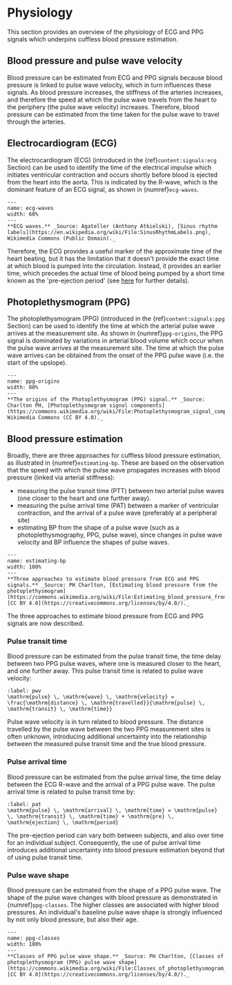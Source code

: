# Physiology

This section provides an overview of the physiology of ECG and PPG signals which underpins cuffless blood pressure estimation.

## Blood pressure and pulse wave velocity

Blood pressure can be estimated from ECG and PPG signals because blood pressure is linked to pulse wave velocity, which in turn influences these signals. As blood pressure increases, the stiffness of the arteries increases, and therefore the speed at which the pulse wave travels from the heart to the periphery (the pulse wave velocity) increases. Therefore, blood pressure can be estimated from the time taken for the pulse wave to travel through the arteries.

## Electrocardiogram (ECG)

The electrocardiogram (ECG) (introduced in the {ref}`content:signals:ecg` Section) can be used to identify the time of the electrical impulse which initiates ventricular contraction and occurs shortly before blood is ejected from the heart into the aorta. This is indicated by the R-wave, which is the dominant feature of an ECG signal, as shown in {numref}`ecg-waves`.

```{figure} https://upload.wikimedia.org/wikipedia/commons/5/53/SinusRhythmLabels.png
---
name: ecg-waves
width: 60%
---
**ECG waves.** _Source: Agateller (Anthony Atkielski), [Sinus rhythm labels](https://en.wikipedia.org/wiki/File:SinusRhythmLabels.png), Wikimedia Commons (Public Domain)._
```

Therefore, the ECG provides a useful marker of the approximate time of the heart beating, but it has the limitation that it doesn't provide the exact time at which blood is pumped into the circulation. Instead, it provides an earlier time, which precedes the actual time of blood being pumped by a short time known as the 'pre-ejection period' (see [here](https://doi.org/10.1088/1361-6579/aada72) for further details).

## Photoplethysmogram (PPG)

The photoplethysmogram (PPG) (introduced in the {ref}`content:signals:ppg` Section) can be used to identify the time at which the arterial pulse wave arrives at the measurement site. As shown in {numref}`ppg-origins`, the PPG signal is dominated by variations in arterial blood volume which occur when the pulse wave arrives at the measurement site. The time at which the pulse wave arrives can be obtained from the onset of the PPG pulse wave (i.e. the start of the upslope).

```{figure} https://upload.wikimedia.org/wikipedia/commons/a/ad/Photoplethysmogram_signal_components.svg
---
name: ppg-origins
width: 80%
---
**The origins of the Photoplethysmogram (PPG) signal.** _Source: Charlton PH, [Photoplethysmogram signal components](https://commons.wikimedia.org/wiki/File:Photoplethysmogram_signal_components.svg), Wikimedia Commons (CC BY 4.0)._
```

## Blood pressure estimation

Broadly, there are three approaches for cuffless blood pressure estimation, as illustrated in {numref}`estimating-bp`. These are based on the observation that the speed with which the pulse wave propagates increases with blood pressure (linked via arterial stiffness):
   - measuring the pulse transit time (PTT) between two arterial pulse waves (one closer to the heart and one further away).
   - measuring the pulse arrival time (PAT) between a marker of ventricular contraction, and the arrival of a pulse wave (preferably at a peripheral site)
   - estimating BP from the shape of a pulse wave (such as a photoplethysmography, PPG, pulse wave), since changes in pulse wave velocity and BP influence the shapes of pulse waves.

```{figure} https://upload.wikimedia.org/wikipedia/commons/thumb/6/6f/Estimating_blood_pressure_from_the_photoplethysmogram.pdf/page1-1024px-Estimating_blood_pressure_from_the_photoplethysmogram.pdf.jpg
---
name: estimating-bp
width: 100%
---
**Three approaches to estimate blood pressure from ECG and PPG signals.** _Source: PH Charlton, [Estimating blood pressure from the photoplethysmogram](https://commons.wikimedia.org/wiki/File:Estimating_blood_pressure_from_the_photoplethysmogram.pdf), [CC BY 4.0](https://creativecommons.org/licenses/by/4.0/)._
```

The three approaches to estimate blood pressure from ECG and PPG signals are now described.

### Pulse transit time

Blood pressure can be estimated from the pulse transit time, the time delay between two PPG pulse waves, where one is measured closer to the heart, and one further away. This pulse transit time is related to pulse wave velocity:

```{math}
:label: pwv
\mathrm{pulse} \, \mathrm{wave} \, \mathrm{velocity} = \frac{\mathrm{distance} \, \mathrm{travelled}}{\mathrm{pulse} \, \mathrm{transit} \, \mathrm{time}}
```

Pulse wave velocity is in turn related to blood pressure. The distance travelled by the pulse wave between the two PPG measurement sites is often unknown, introducing additional uncertainty into the relationship between the measured pulse transit time and the true blood pressure.

### Pulse arrival time

Blood pressure can be estimated from the pulse arrival time, the time delay between the ECG R-wave and the arrival of a PPG pulse wave. The pulse arrival time is related to pulse transit time by:
```{math}
:label: pat
\mathrm{pulse} \, \mathrm{arrival} \, \mathrm{time} = \mathrm{pulse} \, \mathrm{transit} \, \mathrm{time} + \mathrm{pre} \, \mathrm{ejection} \, \mathrm{period}
```

The pre-ejection period can vary both between subjects, and also over time for an individual subject. Consequently, the use of pulse arrival time introduces additional uncertainty into blood pressure estimation beyond that of using pulse transit time.

### Pulse wave shape

Blood pressure can be estimated from the shape of a PPG pulse wave. The shape of the pulse wave changes with blood pressure as demonstrated in {numref}`ppg-classes`. The higher classes are associated with higher blood pressures. An individual's baseline pulse wave shape is strongly influenced by not only blood pressure, but also their age.

```{figure} https://upload.wikimedia.org/wikipedia/commons/thumb/e/ed/Classes_of_photoplethysmogram_%28PPG%29_pulse_wave_shape.svg/1024px-Classes_of_photoplethysmogram_%28PPG%29_pulse_wave_shape.svg.png
---
name: ppg-classes
width: 100%
---
**Classes of PPG pulse wave shape.** _Source: PH Charlton, [Classes of photoplethysmogram (PPG) pulse wave shape](https://commons.wikimedia.org/wiki/File:Classes_of_photoplethysmogram_(PPG)_pulse_wave_shape.svg), [CC BY 4.0](https://creativecommons.org/licenses/by/4.0/)._
```
